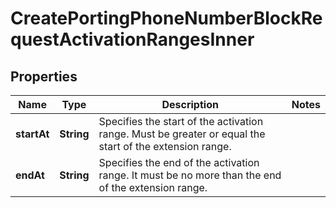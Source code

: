 

# CreatePortingPhoneNumberBlockRequestActivationRangesInner


## Properties

| Name | Type | Description | Notes |
|------------ | ------------- | ------------- | -------------|
|**startAt** | **String** | Specifies the start of the activation range. Must be greater or equal the start of the extension range. |  |
|**endAt** | **String** | Specifies the end of the activation range. It must be no more than the end of the extension range. |  |



